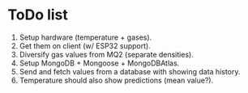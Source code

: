 # ToDo list

1. Setup hardware (temperature + gases).
2. Get them on client (w/ ESP32 support).
3. Diversify gas values from MQ2 (separate densities).
4. Setup MongoDB + Mongoose + MongoDBAtlas.
5. Send and fetch values from a database with showing data history.
6. Temperature should also show predictions (mean value?).
